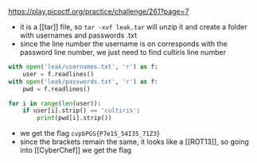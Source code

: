 https://play.picoctf.org/practice/challenge/261?page=7

- it is a [[tar]] file, so `tar -xvf leak.tar` will unzip it and create a folder with usernames and passwords .txt
- since the line number the username is on corresponds with the password line number, we just need to find cultiris line number
```python
with open('leak/usernames.txt', 'r') as f:
    user = f.readlines()
with open('leak/passwords.txt', 'r') as f:
    pwd = f.readlines()

for i in range(len(user)):
    if user[i].strip() == 'cultiris':
        print(pwd[i].strip())
```
- we get the flag `cvpbPGS{P7e1S_54I35_71Z3}`
- since the brackets remain the same, it looks like a [[ROT13]], so going into [[CyberChef]] we get the flag
